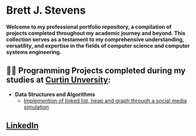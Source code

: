 <h1>Brett J. Stevens </h1>

<b>Welcome to my professional portfolio repository, a compilation of projects completed throughout my academic journey and beyond. This collection serves as a testament to my comprehensive understanding, versatility, and expertise in the fields of computer science and computer systems engineering.
</b>

<h2>👨‍💻 Programming Projects completed during my studies at <a href="https://www.curtin.edu.au/">Curtin Unversity</a>:</h2>

- <b>Data Structures and Algorithms</b>
  - [Implemention of linked list, heap and graph through a social media simulation]()

<h2> <a href="https://www.linkedin.com/in/brett-stevens-1b8a80262/">LinkedIn</a>  </h2>

<!--
**joshmadakor1/joshmadakor1** is a ✨ _special_ ✨ repository because its `README.md` (this file) appears on your GitHub profile.

Here are some ideas to get you started:

- 🔭 I’m currently working on ...
- 🌱 I’m currently learning ...
- 👯 I’m looking to collaborate on ...
- 🤔 I’m looking for help with ...
- 💬 Ask me about ...
- 📫 How to reach me: ...
- 😄 Pronouns: ...
- ⚡ Fun fact: ...
-->
